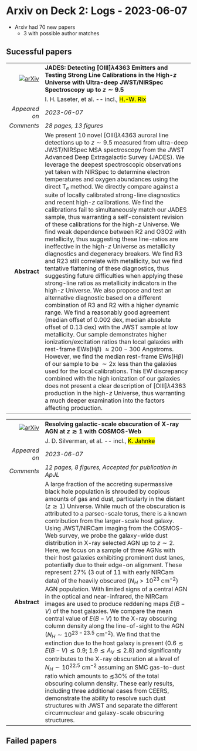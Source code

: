 # Arxiv on Deck 2: Logs - 2023-06-07

* Arxiv had 70 new papers
    * 3 with possible author matches

## Sucessful papers


|||
|---:|:---|
| [![arXiv](https://img.shields.io/badge/arXiv-arXiv:2306.03120-b31b1b.svg)](https://arxiv.org/abs/arXiv:2306.03120) | **JADES: Detecting [OIII]$λ4363$ Emitters and Testing Strong Line  Calibrations in the High-$z$ Universe with Ultra-deep JWST/NIRSpec  Spectroscopy up to $z \sim 9.5$**  |
|| I. H. Laseter, et al. -- incl., <mark>H.-W. Rix</mark> |
|*Appeared on*| *2023-06-07*|
|*Comments*| *28 pages, 13 figures*|
|**Abstract**| We present 10 novel [OIII]$\lambda 4363$ auroral line detections up to $z\sim 9.5$ measured from ultra-deep JWST/NIRSpec MSA spectroscopy from the JWST Advanced Deep Extragalactic Survey (JADES). We leverage the deepest spectroscopic observations yet taken with NIRSpec to determine electron temperatures and oxygen abundances using the direct T$_e$ method. We directly compare against a suite of locally calibrated strong-line diagnostics and recent high-$z$ calibrations. We find the calibrations fail to simultaneously match our JADES sample, thus warranting a self-consistent revision of these calibrations for the high-$z$ Universe. We find weak dependence between R2 and O3O2 with metallicity, thus suggesting these line-ratios are ineffective in the high-$z$ Universe as metallicity diagnostics and degeneracy breakers. We find R3 and R23 still correlate with metallicity, but we find tentative flattening of these diagnostics, thus suggesting future difficulties when applying these strong-line ratios as metallicity indicators in the high-$z$ Universe. We also propose and test an alternative diagnostic based on a different combination of R3 and R2 with a higher dynamic range. We find a reasonably good agreement (median offset of 0.002 dex, median absolute offset of 0.13 dex) with the JWST sample at low metallicity. Our sample demonstrates higher ionization/excitation ratios than local galaxies with rest-frame EWs(H$\beta$) $\approx 200 -300$ Angstroms. However, we find the median rest-frame EWs(H$\beta$) of our sample to be $\sim 2\text{x}$ less than the galaxies used for the local calibrations. This EW discrepancy combined with the high ionization of our galaxies does not present a clear description of [OIII]$\lambda 4363$ production in the high-$z$ Universe, thus warranting a much deeper examination into the factors affecting production. |


|||
|---:|:---|
| [![arXiv](https://img.shields.io/badge/arXiv-arXiv:2306.03205-b31b1b.svg)](https://arxiv.org/abs/arXiv:2306.03205) | **Resolving galactic-scale obscuration of X-ray AGN at $z\gtrsim1$ with  COSMOS-Web**  |
|| J. D. Silverman, et al. -- incl., <mark>K. Jahnke</mark> |
|*Appeared on*| *2023-06-07*|
|*Comments*| *12 pages, 8 figures, Accepted for publication in ApJL*|
|**Abstract**| A large fraction of the accreting supermassive black hole population is shrouded by copious amounts of gas and dust, particularly in the distant ($z\gtrsim1$) Universe. While much of the obscuration is attributed to a parsec-scale torus, there is a known contribution from the larger-scale host galaxy. Using JWST/NIRCam imaging from the COSMOS-Web survey, we probe the galaxy-wide dust distribution in X-ray selected AGN up to $z\sim2$. Here, we focus on a sample of three AGNs with their host galaxies exhibiting prominent dust lanes, potentially due to their edge-on alignment. These represent 27% (3 out of 11 with early NIRCam data) of the heavily obscured ($N_H>10^{23}$ cm$^{-2}$) AGN population. With limited signs of a central AGN in the optical and near-infrared, the NIRCam images are used to produce reddening maps $E(B-V)$ of the host galaxies. We compare the mean central value of $E(B-V)$ to the X-ray obscuring column density along the line-of-sight to the AGN ($N_H\sim10^{23-23.5}$ cm$^{-2}$). We find that the extinction due to the host galaxy is present ($0.6\lesssim E(B-V) \lesssim 0.9$; $1.9 \lesssim A_V \lesssim 2.8$) and significantly contributes to the X-ray obscuration at a level of $N_H\sim10^{22.5}$ cm$^{-2}$ assuming an SMC gas-to-dust ratio which amounts to $\lesssim$30% of the total obscuring column density. These early results, including three additional cases from CEERS, demonstrate the ability to resolve such dust structures with JWST and separate the different circumnuclear and galaxy-scale obscuring structures. |

## Failed papers

